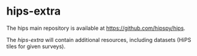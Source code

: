 # hips-extra

The hips main repository is available at https://github.com/hipspy/hips.

The _hips-extra_ will contain additional resources, including datasets (HiPS tiles for given surveys).
